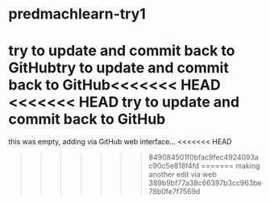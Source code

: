 predmachlearn-try1
==================
try to update and commit back to GitHubtry to update and commit back to GitHub<<<<<<< HEAD
<<<<<<< HEAD
try to update and commit back to GitHub
=======
this was empty, adding via GitHub web interface...
<<<<<<< HEAD
>>>>>>> 849084501f0bfac9fec4924093ac90c5e818f4fd
=======
making another edit via web
>>>>>>> 389b9bf77a38c66397b3cc963be78b0fe7f7569d
